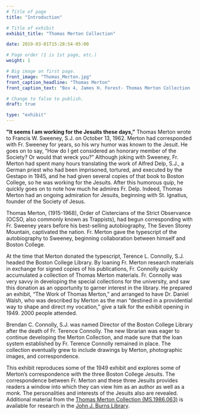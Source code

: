 ```yaml
---
# Title of page
title: "Introduction"

# Title of exhibit
exhibit_title: "Thomas Merton Collection"

date: 2019-03-01T15:28:54-05:00

# Page order (1 is 1st page, etc.)
weight: 1

# Big image on first page.
front_image: "Thomas_Merton.jpg"
front_caption_headline: "Thomas Merton"
front_caption_text: "Box 4, James H. Forest- Thomas Merton Collection (MS1989-021)"

# Change to false to publish.
draft: true

type: "exhibit"
---
```


**"It seems I am working for the Jesuits these days,”** Thomas Merton wrote to Francis W.  Sweeney, S.J. on October 13, 1962. Merton had corresponded with Fr. Sweeney for years, so his wry humor was known to the Jesuit. He goes on to say, “How do I get considered an honorary member of the Society? Or would that wreck you?” Although joking with Sweeney, Fr. Merton had spent many hours translating the work of Alfred Delp, S.J., a German priest who had been imprisoned, tortured, and executed by the Gestapo in 1945, and he had given several copies of that book to Boston College, so he was working for the Jesuits. After this humorous quip, he quickly goes on to note how much he admires Fr. Delp. Indeed, Thomas Merton had an ongoing admiration for Jesuits, beginning with St. Ignatius, founder of the Society of Jesus.

Thomas Merton, (1915-1968), Order of Cistercians of the Strict Observance (OCSO, also commonly known as Trappists), had begun corresponding with Fr. Sweeney years before his best-selling autobiography, The Seven Storey Mountain, captivated the nation. Fr. Merton gave the typescript of the autobiography to Sweeney, beginning collaboration between himself and Boston College.

At the time that Merton donated the typescript, Terence L. Connolly, S.J. headed the Boston College Library. By loaning Fr. Merton research materials in exchange for signed copies of his publications, Fr. Connolly quickly accumulated a collection of Thomas Merton materials. Fr. Connolly was very savvy in developing the special collections for the university, and saw this donation as an opportunity to garner interest in the library. He prepared an exhibit, “The Work of Thomas Merton,” and arranged to have Dr. Daniel Walsh, who was described by Merton as the man “destined in a providential way to shape and direct my vocation,” give a talk for the exhibit opening in 1949. 2000 people attended.

Brendan C. Connolly, S.J.  was named Director of the Boston College Library after the death of Fr. Terence Connolly. The new librarian was eager to continue developing the Merton Collection, and made sure that the loan system established by Fr. Terence Connolly remained in place. The collection eventually grew to include drawings by Merton, photographic images, and correspondence.

This exhibit reproduces some of the 1949 exhibit and explores some of Merton’s correspondence with the three Boston College Jesuits. The correspondence between Fr. Merton and these three Jesuits provides readers a window into which they can view him as an author as well as a monk. The personalities and interests of the Jesuits also are revealed. Additional material from the [Thomas Merton Collection (MS.1986.063)](http://hdl.handle.net/2345/2812) is available for research in the [John J. Burns Library](https://libguides.bc.edu/burns). 

